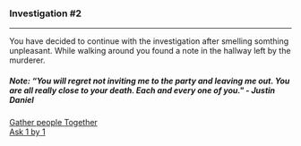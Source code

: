 ### Investigation #2  
---
You have decided to continue with the investigation after smelling somthing unpleasant. While walking around you found a note in the hallway left by the murderer. 
##### Note: _“You will regret not inviting me to the party and leaving me out. You are all really close to your death. Each and every one of you."  - Justin Daniel_

[Gather people Together](together.md)  
[Ask 1 by 1](1-by-1.md)